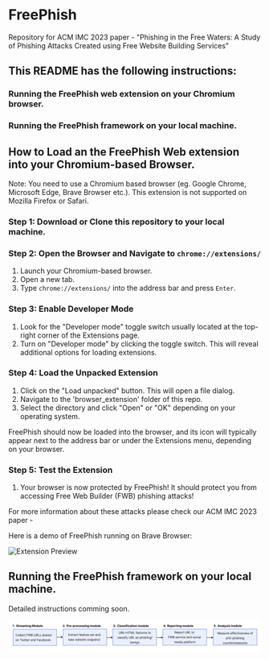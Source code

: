 # FreePhish
Repository for ACM IMC 2023 paper - "Phishing in the Free Waters: A Study of Phishing Attacks Created using Free Website Building Services" <paper-link>

## This README has the following instructions:

### Running the FreePhish web extension on your Chromium browser.
### Running the FreePhish framework on your local machine.

## How to Load an the FreePhish Web extension into your Chromium-based Browser.

Note: You need to use a Chromium based browser (eg. Google Chrome, Microsoft Edge, Brave Browser etc.). This extension is not supported on Mozilla Firefox or Safari.

### Step 1: Download or Clone this repository to your local machine.

### Step 2: Open the Browser and Navigate to `chrome://extensions/`

1. Launch your Chromium-based browser.
2. Open a new tab.
3. Type `chrome://extensions/` into the address bar and press `Enter`.

### Step 3: Enable Developer Mode

1. Look for the "Developer mode" toggle switch usually located at the top-right corner of the Extensions page.
2. Turn on "Developer mode" by clicking the toggle switch. This will reveal additional options for loading extensions.

### Step 4: Load the Unpacked Extension

1. Click on the "Load unpacked" button. This will open a file dialog.
2. Navigate to the 'browser_extension' folder of this repo.
3. Select the directory and click "Open" or "OK" depending on your operating system.

FreePhish should now be loaded into the browser, and its icon will typically appear next to the address bar or under the Extensions menu, depending on your browser.

### Step 5: Test the Extension

1. Your browser is now protected by FreePhish! It should protect you from accessing Free Web Builder (FWB) phishing attacks!

For more information about these attacks please check our ACM IMC 2023 paper - <add link>

Here is a demo of FreePhish running on Brave Browser:

![Extension Preview](./extension_preview.gif)

## Running the FreePhish framework on your local machine.

Detailed instructions comming soon.

![Framework](./framework.png)
